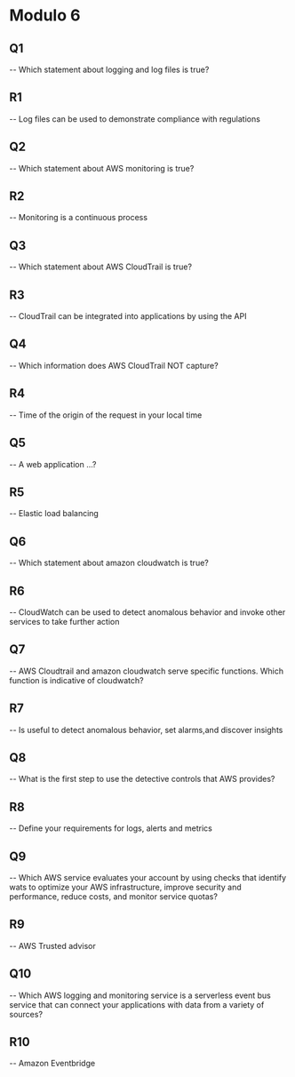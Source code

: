 # Modulo 6

## Q1

-- Which statement about logging and log files is true?

## R1

-- Log files can be used to demonstrate compliance with regulations

## Q2

-- Which statement about AWS monitoring is true?

## R2

-- Monitoring is a continuous process

## Q3

-- Which statement about AWS CloudTrail is true?

## R3

-- CloudTrail can be integrated into applications by using the API

## Q4

-- Which information does AWS CloudTrail NOT capture?

## R4

-- Time of the origin of the request in your local time

## Q5

-- A web application ...?

## R5

-- Elastic load balancing

## Q6

-- Which statement about amazon cloudwatch is true?

## R6

-- CloudWatch can be used to detect anomalous behavior and invoke other services to take further action

## Q7

-- AWS Cloudtrail and amazon cloudwatch serve specific functions. Which function is indicative of cloudwatch?

## R7

-- Is useful to detect anomalous behavior, set alarms,and discover insights

## Q8

-- What is the first step to use the detective controls that AWS provides?

## R8

-- Define your requirements for logs, alerts and metrics

## Q9

-- Which AWS service evaluates your account by using checks that identify wats to optimize your AWS infrastructure, improve security and performance, reduce costs,
and monitor service quotas?

## R9

-- AWS Trusted advisor

## Q10

-- Which AWS logging and monitoring service is a serverless event bus service that can connect your applications with data from a variety of sources?

## R10

-- Amazon Eventbridge
